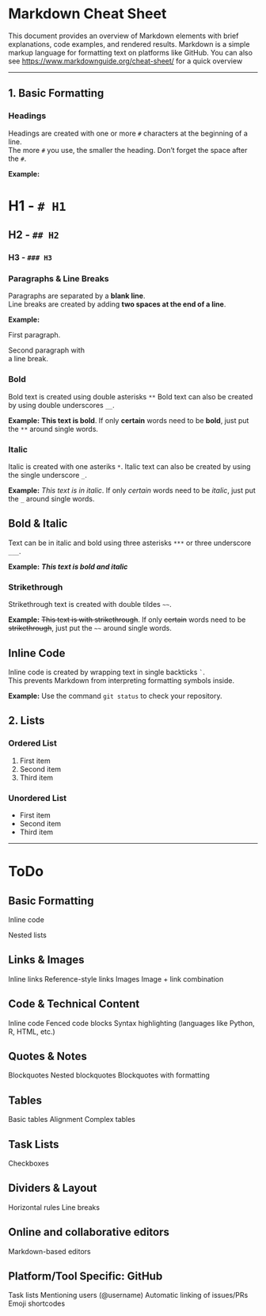 # Markdown Cheat Sheet

This document provides an overview of Markdown elements with brief explanations, code examples, and rendered results.
Markdown is a simple markup language for formatting text on platforms like GitHub.
You can also see https://www.markdownguide.org/cheat-sheet/ for a quick overview

---

## 1. Basic Formatting

### Headings
Headings are created with one or more `#` characters at the beginning of a line.  
The more `#` you use, the smaller the heading. Don’t forget the space after the `#`.

**Example:**
# H1 - `# H1`
## H2 - `## H2`
### H3 - `### H3`

### Paragraphs & Line Breaks
Paragraphs are separated by a **blank line**.  
Line breaks are created by adding **two spaces at the end of a line**.

**Example:**

First paragraph.

Second paragraph with  
a line break.


### Bold
Bold text is created using double asterisks `**`
Bold text can also be created by using double underscores `__`.

**Example:**
**This text is bold**. If only **certain** words need to be **bold**, just put the `**` around single words. 

### Italic
Italic is created with one asteriks `*`. 
Italic text can also be created by using the single underscore `_`.

**Example:**
_This text is in italic_. If only _certain_ words need to be _italic_, just put the `_` around single words. 

## Bold & Italic
Text can be in italic and bold using three asterisks `***` or three underscore `___`.

**Example:**
***This text is bold and italic***

### Strikethrough
Strikethrough text is created with double tildes `~~`.

**Example:**
~~This text is with strikethrough~~. If only ~~certain~~ words need to be ~~strikethrough~~, just put the `~~` around single words. 

## Inline Code
Inline code is created by wrapping text in single backticks `` ` ``.  
This prevents Markdown from interpreting formatting symbols inside.

**Example:**
Use the command `git status` to check your repository.


## 2. Lists
### Ordered List

1. First item
2. Second item
3. Third item

### Unordered List

- First item
- Second item
- Third item

--- 
# ToDo

## Basic Formatting



Inline code


Nested lists

## Links & Images
Inline links
Reference-style links
Images
Image + link combination

## Code & Technical Content
Inline code
Fenced code blocks
Syntax highlighting (languages like Python, R, HTML, etc.)

## Quotes & Notes
Blockquotes
Nested blockquotes
Blockquotes with formatting

## Tables
Basic tables
Alignment
Complex tables

## Task Lists
Checkboxes

## Dividers & Layout
Horizontal rules
Line breaks

## Online and collaborative editors
Markdown-based editors

## Platform/Tool Specific: GitHub
Task lists
Mentioning users (@username)
Automatic linking of issues/PRs
Emoji shortcodes
